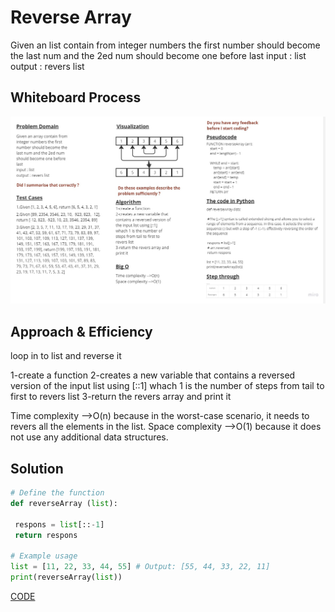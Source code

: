 # Reverse Array

Given an list contain from integer numbers the first number should become the last num and the 2ed num should become one before last
input : list
output : revers list

## Whiteboard Process

![WhiteboardWorkflow01](../img/whiteboard%20array-reverse.jpg)

## Approach & Efficiency

loop in to list and reverse it

1-create a function
2-creates a new variable that contains a reversed version of the input list using [::1]
whach 1 is the number of steps from tail to first to revers list
3-return the revers array and print it

Time complexity -->O(n) because in the worst-case scenario, it needs to revers all the elements in the list.
Space complexity -->O(1) because it does not use any additional data structures.

## Solution

```python 
# Define the function
def reverseArray (list):

 respons = list[::-1]
 return respons

# Example usage
list = [11, 22, 33, 44, 55] # Output: [55, 44, 33, 22, 11]
print(reverseArray(list))
```
[CODE](./array-reverse.py)